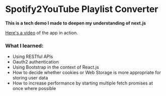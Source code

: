 # Spotify2YouTube Playlist Converter

**This is a tech demo I made to deepen my understanding of next.js**

[Here's a video](https://youtu.be/xUq8ZJ9yCXc) of the app in action.

### What I learned:
- Using RESTful APIs
- Oauth2 authentication
- Using Bootstrap in the context of React.js
- How to decide whether cookies or Web Storage is more appropriate for storing
	user data
- How to increase performance by starting multiple fetch promises at once where
	possible

